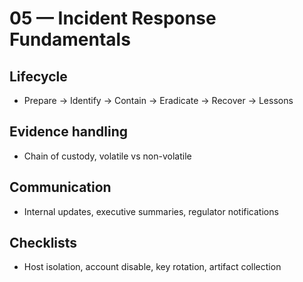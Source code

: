 # 05 — Incident Response Fundamentals

## Lifecycle
- Prepare → Identify → Contain → Eradicate → Recover → Lessons

## Evidence handling
- Chain of custody, volatile vs non-volatile

## Communication
- Internal updates, executive summaries, regulator notifications

## Checklists
- Host isolation, account disable, key rotation, artifact collection
